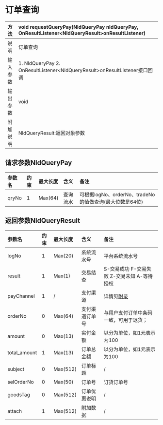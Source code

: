 # 订单查询

| 方法 | void requestQueryPay\(NldQueryPay nldQueryPay, OnResultListener&lt;NldQueryResult&gt;onResultListener\) |
| :--- | :--- |
| 说明 | 订单查询 |
| 输入参数 | 1. NldQueryPay 2. OnResultListener&lt;NldQueryResult&gt;onResultListener接口回调 |
| 输出参数 | void |
| 附加说明 | NldQueryResult:返回对象参数 |

## 请求参数NldQueryPay

| 参数名 | 约束 | 最大长度 | 含义 | 备注 |
| :--- | :--- | :--- | :--- | :--- |
| qryNo | 1 | Max\(64\) | 查询流水 | 可根据logNo、orderNo、tradeNo的值做查询\(最大位数是64位\) |

## 返回参数NldQueryResult

| 参数名 | 约束 | 最大长度 | 含义 | 备注 |
| :--- | :--- | :--- | :--- | :--- |
| logNo | 1 | Max\(20\) | 系统流水号 | 平台系统流水号 |
| result | 1 | Max\(1\) | 交易结查 | S-交易成功 F-交易失败 Z-交易未知 A-等待授权 |
| payChannel | 1 | / | 支付渠道 | 详情见[附录](/androidSDK/appendix.md) |
| orderNo | 0 | Max\(64\) | 支付渠道订单号 | 与用户支付订单中条码一致，可用于退货； |
| amount | 0 | Max\(13\) | 实付金额 | 以分为单位，如1元表示为100 |
| total\_amount | 1 | Max\(13\) | 订单总金额 | 以分为单位，如1元表示为100 |
| subject | 0 | Max\(512\) | 订单标题 | / |
| selOrderNo | 0 | Max\(50\) | 订单号 | 订货订单号 |
| goodsTag | 0 | Max\(512\) | 订单优惠说明 | / |
| attach | 1 | Max\(512\) | 附加数据 | / |



